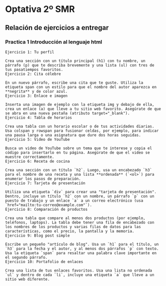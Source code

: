 # Optativa 2º SMR
## Relación de ejercicios a entregar
### Practica 1 Introducción al lenguaje html

    Ejercicio 1: Tu perfil

    Crea una sección con un título principal (h1) con tu nombre, un párrafo (p) que te describa brevemente y una lista (ul) con tres de tus pasatiempos favoritos.
    Ejercicio 2: Cita célebre

    En un nuevo párrafo, escribe una cita que te guste. Utiliza la etiqueta span con un estilo para que el nombre del autor aparezca en **negrita** y de color azul.
    Ejercicio 3: Enlace e imagen

    Inserta una imagen de ejemplo con la etiqueta img y debajo de ella, crea un enlace (a) que lleve a tu sitio web favorito. Asegúrate de que se abra en una nueva pestaña (atributo target="_blank").
    Ejercicio 4: Tabla de horarios

    Crea una tabla con un horario escolar o de tus actividades diarias. Usa colspan y rowspan para fusionar celdas, por ejemplo, para indicar una pausa larga o una asignatura que dure dos horas seguidas.
    Ejercicio 5: Video de YouTube

    Busca un video de YouTube sobre un tema que te interese y copia el código para insertarlo en tu página. Asegúrate de que el video se muestre correctamente.
    Ejercicio 6: Receta de cocina

    Crea una sección con un título `h2`. Luego, usa un encabezado `h3` para el nombre de una receta y una lista **ordenada** (`<ol>`) para enumerar los pasos de preparación.
    Ejercicio 7: Tarjeta de presentación

    Utiliza una etiqueta `div` para crear una "tarjeta de presentación". Dentro, incluye un título `h2` con un nombre, un párrafo `p` con un puesto de trabajo y un enlace `a` a un correo electrónico (usa `href="mailto:tu-correo@example.com"`).
    Ejercicio 8: Comparación de productos

    Crea una tabla que compare al menos dos productos (por ejemplo, teléfonos, laptops). La tabla debe tener una fila de encabezado con los nombres de los productos y varias filas de datos para las características, como el precio, la pantalla y la memoria.
    Ejercicio 9: Blog post simple

    Escribe un pequeño "artículo de blog". Usa un `h1` para el título, un `h3` para la fecha y el autor, y al menos dos párrafos `p` con texto. Usa la etiqueta `span` para resaltar una palabra clave importante en el segundo párrafo.
    Ejercicio 10: Portafolio de enlaces

    Crea una lista de tus enlaces favoritos. Usa una lista no ordenada `ul` y dentro de cada `li`, incluye una etiqueta `a` que lleve a un sitio web diferente.
